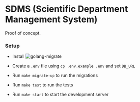 # SDMS (Scientific Department Management System)
Proof of concept.

### Setup

- Install ![golang-migrate](https://github.com/golang-migrate/migrate/tree/master/cmd/migrate)

- Create a `.env` file using `cp .env.example .env` and set `DB_URL`

- Run `make migrate-up` to run the migrations

- Run `make test` to run the tests

- Run `make start` to start the development server


